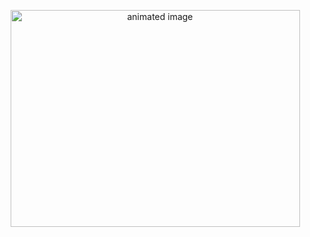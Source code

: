 <p align='center'>
  <img alt='animated image' src='../assets/isometric-buildup.gif' width='463' height='347'>
</p>
